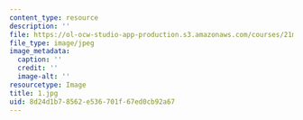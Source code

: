 ```yaml
---
content_type: resource
description: ''
file: https://ol-ocw-studio-app-production.s3.amazonaws.com/courses/21m-303-writing-in-tonal-forms-i-spring-2009/8d24d1b78562e536701f67ed0cb92a67_1.jpg
file_type: image/jpeg
image_metadata:
  caption: ''
  credit: ''
  image-alt: ''
resourcetype: Image
title: 1.jpg
uid: 8d24d1b7-8562-e536-701f-67ed0cb92a67
---
```

